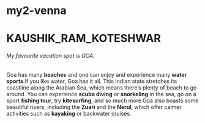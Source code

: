 # my2-venna
# KAUSHIK_RAM_KOTESHWAR
###### My favourite vacation spot is GOA.
Goa has many **beaches** and one can enjoy and experience many **water sports**.If you like water, Goa has it all. This Indian state stretches its coastline along the Arabian Sea, which means there’s plenty of beach to go around. You can experience **scuba diving** or **snorkeling** in the sea, go on a sport **fishing tour**, try **kitesurfing**, and so much more.Goa also boasts some beautiful rivers, including the **Zuari** and the **Nerul**, which offer calmer activities such as **kayaking** or backwater cruises.